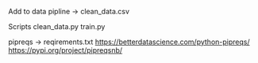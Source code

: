 Add to data pipline -> clean_data.csv

Scripts
clean_data.py
train.py

pipreqs -> reqirements.txt
https://betterdatascience.com/python-pipreqs/
https://pypi.org/project/pipreqsnb/
